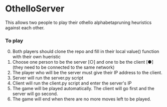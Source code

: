# OthelloServer

This allows two people to play their othello alphabetapruning heuristics against each other.

### To play

0) Both players should clone the repo and fill in their local value() function with their own hueristic 
1) Choose one person to be the server [○] and one to be the client [●] (they need to be connected to the same network)
2) The player who will be the server must give their IP address to the client.
3) Server will run the server.py script
4) Client will run the client.py script and enter the server's IP
5) The game will be played automatically. The client will go first and the server will go second.
6) The game will end when there are no more moves left to be played.
